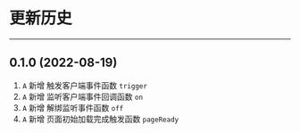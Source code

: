# 更新历史

---

## 0.1.0 (2022-08-19)

1. `A` 新增 触发客户端事件函数 `trigger`
2. `A` 新增 监听客户端事件回调函数 `on`
3. `A` 新增 解绑监听事件函数 `off`
4. `A` 新增 页面初始加载完成触发函数 `pageReady`
